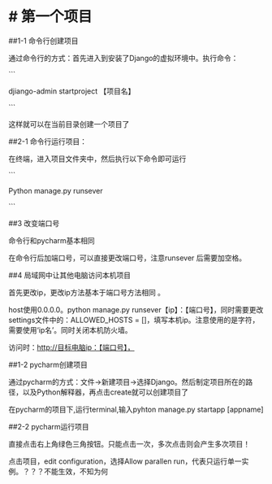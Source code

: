 # \# 第一个项目

\#\#1-1 命令行创建项目

通过命令行的方式：首先进入到安装了Django的虚拟环境中。执行命令：

\`\`\`

djiango-admin startproject 【项目名】

\`\`\`

这样就可以在当前目录创建一个项目了

\#\#2-1 命令行运行项目：

在终端，进入项目文件夹中，然后执行以下命令即可运行

\`\`\`

Python manage.py runsever

\`\`\`

\#\#3 改变端口号

命令行和pycharm基本相同

在命令行后加端口号，可以直接更改端口号，注意runsever 后需要加空格。

\#\#4 局域网中让其他电脑访问本机项目

首先更改ip，更改ip方法基本于端口号方法相同 。

host使用0.0.0.0。python manage.py runsever【ip】：【端口号】，同时需要更改settings文件中的：ALLOWED\_HOSTS = \[\]，填写本机ip。注意使用的是字符，需要使用‘ip名’。同时关闭本机防火墙。

访问时：[http://目标电脑ip：【端口号】，](http://目标电脑ip：【端口号】，)

\#\#1-2 pycharm创建项目

通过pycharm的方式：文件-&gt;新建项目-&gt;选择Django。然后制定项目所在的路径，以及Python解释器，再点击create就可以创建项目了

在pycharm的项目下,运行terminal,输入pyhton manage.py startapp \[appname\]

\#\#2-2 pycharm运行项目

直接点击右上角绿色三角按钮。只能点击一次，多次点击则会产生多次项目！

点击项目，edit configuration，选择Allow parallen run，代表只运行单一实例。？？？不能生效，不知为何

